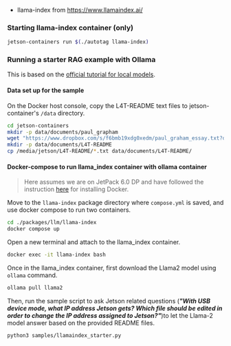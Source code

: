
* llama-index from https://www.llamaindex.ai/

### Starting llama-index container (only)

```bash
jetson-containers run $(./autotag llama-index)
```

### Running a starter RAG example with Ollama

This is based on the [official tutorial for local models](https://docs.llamaindex.ai/en/stable/getting_started/starter_example_local/).

#### Data set up for the sample

On the Docker host console, copy the L4T-README text files to jetson-container's `/data` directory.

```bash
cd jetson-containers
mkdir -p data/documents/paul_grapham
wget "https://www.dropbox.com/s/f6bmb19xdg0xedm/paul_graham_essay.txt?dl=1" -O data/documents/paul_grapham/paul_graham_essay.txt
mkdir -p data/documents/L4T-README
cp /media/jetson/L4T-README/*.txt data/documents/L4T-README/
```

#### Docker-compose to run llama_index container with ollama container

> Here assumes we are on JetPack 6.0 DP and have followed the instruction [here](https://www.jetson-ai-lab.com/tips_ssd-docker.html#docker) for installing Docker.

Move to the `llama-index` package directory where `compose.yml` is saved, and use docker compose to run two containers.

```bash
cd ./packages/llm/llama-index
docker compose up
```

Open a new terminal and attach to the llama_index container.

```bash
docker exec -it llama-index bash
```

Once in the llama_index container, first download the Llama2 model using `ollama` command.

```bash
ollama pull llama2
```

Then, run the sample script to ask Jetson related questions (***"With USB device mode, what IP address Jetson gets? Which file should be edited in order to change the IP address assigned to Jetson?"***)to let the Llama-2 model answer based on the provided README files.

```bash
python3 samples/llamaindex_starter.py
```
